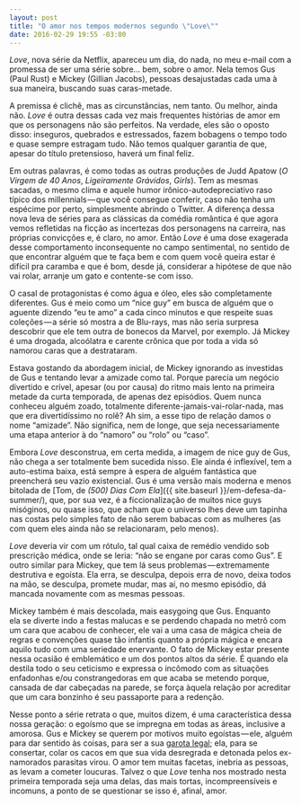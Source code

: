 ```yaml
---
layout: post
title: "O amor nos tempos modernos segundo \"Love\""
date: 2016-02-29 19:55 -03:00
---
```

_Love_, nova série da Netflix, apareceu um dia, do nada, no meu e-mail com a promessa de ser uma série sobre… bem, sobre o amor. Nela temos Gus (Paul Rust) e Mickey (Gillian Jacobs), pessoas desajustadas cada uma à sua maneira, buscando suas caras-metade.

A premissa é clichê, mas as circunstâncias, nem tanto. Ou melhor, ainda não. _Love_ é outra dessas cada vez mais frequentes histórias de amor em que os personagens não são perfeitos. Na verdade, eles são o oposto disso: inseguros, quebrados e estressados, fazem bobagens o tempo todo e quase sempre estragam tudo. Não temos qualquer garantia de que, apesar do título pretensioso, haverá um final feliz.

Em outras palavras, é como todas as outras produções de Judd Apatow (_O Virgem de 40 Anos_, _Ligeiramente Grávidos_, _Girls_). Tem as mesmas sacadas, o mesmo clima e aquele humor irônico-autodepreciativo raso típico dos millennials — que você consegue conferir, caso não tenha um espécime por perto, simplesmente abrindo o Twitter. A diferença dessa nova leva de séries para as clássicas da comédia romântica é que agora vemos refletidas na ficção as incertezas dos personagens na carreira, nas próprias convicções e, é claro, no amor. Então _Love_ é uma dose exagerada desse comportamento inconsequente no campo sentimental, no sentido de que encontrar alguém que te faça bem e com quem você queira estar é difícil pra caramba e que é bom, desde já, considerar a hipótese de que não vai rolar, arranje um gato e contente-se com isso.

O casal de protagonistas é como água e óleo, eles são completamente diferentes. Gus é meio como um “nice guy” em busca de alguém que o aguente dizendo “eu te amo” a cada cinco minutos e que respeite suas coleções — a série só mostra a de Blu-rays, mas não seria surpresa descobrir que ele tem outra de bonecos da Marvel, por exemplo. Já Mickey é uma drogada, alcoólatra e carente crônica que por toda a vida só namorou caras que a destrataram.

Estava gostando da abordagem inicial, de Mickey ignorando as investidas de Gus e tentando levar a amizade como tal. Porque parecia um negócio divertido e crível, apesar (ou por causa) do ritmo mais lento na primeira metade da curta temporada, de apenas dez episódios. Quem nunca conheceu alguém zoado, totalmente diferente-jamais-vai-rolar-nada, mas que era divertidíssimo no rolê? Ah sim, a esse tipo de relação damos o nome “amizade”. Não significa, nem de longe, que seja necessariamente uma etapa anterior à do “namoro” ou “rolo” ou “caso”.

Embora _Love_ desconstrua, em certa medida, a imagem de nice guy de Gus, não chega a ser totalmente bem sucedida nisso. Ele ainda é inflexível, tem a auto-estima baixa, está sempre à espera de alguém fantástica que preencherá seu vazio existencial. Gus é uma versão mais moderna e menos bitolada de [Tom, de _(500) Dias Com Ela_]({{ site.baseurl }}/em-defesa-da-summer/), que, por sua vez, é a ficcionalização de muitos nice guys misóginos, ou quase isso, que acham que o universo lhes deve um tapinha nas costas pelo simples fato de não serem babacas com as mulheres (as com quem eles ainda não se relacionaram, pelo menos).

_Love_ deveria vir com um rótulo, tal qual caixa de remédio vendido sob prescrição médica, onde se leria: “não se engane por caras como Gus”. E outro similar para Mickey, que tem lá seus problemas — extremamente destrutiva e egoísta. Ela erra, se desculpa, depois erra de novo, deixa todos na mão, se desculpa, promete mudar, mas aí, no mesmo episódio, dá mancada novamente com as mesmas pessoas.

Mickey também é mais descolada, mais easygoing que Gus. Enquanto ela se diverte indo a festas malucas e se perdendo chapada no metrô com um cara que acabou de conhecer, ele vai a uma casa de mágica cheia de regras e convenções quase tão infantis quanto a própria mágica e encara aquilo tudo com uma seriedade enervante. O fato de Mickey estar presente nessa ocasião é emblemático e um dos pontos altos da série. É quando ela destila todo o seu ceticismo e expressa o incômodo com as situações enfadonhas e/ou constrangedoras em que acaba se metendo porque, cansada de dar cabeçadas na parede, se força àquela relação por acreditar que um cara bonzinho é seu passaporte para a redenção.

Nesse ponto a série retrata o que, muitos dizem, é uma característica dessa nossa geração: o egoísmo que se impregna em todas as áreas, inclusive a amorosa. Gus e Mickey se querem por motivos muito egoístas — ele, alguém para dar sentido às coisas, para ser a sua [garota legal](http://ghedin.tumblr.com/post/124368923110/os-homens-sempre-dizem-isso-como-o-elogio); ela, para se consertar, colar os cacos em que sua vida desregrada e detonada pelos ex-namorados parasitas virou. O amor tem muitas facetas, inebria as pessoas, as levam a cometer loucuras. Talvez o que _Love_ tenha nos mostrado nesta primeira temporada seja uma delas, das mais tortas, incompreensíveis e incomuns, a ponto de se questionar se isso é, afinal, amor.
